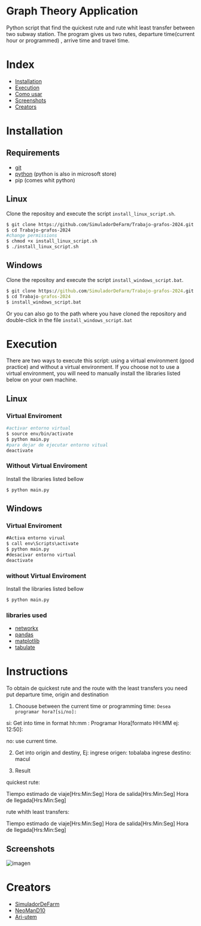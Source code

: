 # Graph Theory Application

Python script that find the quickest rute and rute whit least transfer between two subway station.  The program gives us two rutes, departure time(current hour or programmed) , arrive time and travel time.

# Index
- [Installation](#Installation)
- [Execution](#Execution)
- [Como usar](#Instructions)
- [Screenshots](#Screenshots)
- [Creators](#Creators)  
# Installation 

## Requirements

- [git](https://git-scm.com/downloads)
- [python](https://www.python.org/)
  (python is also in microsoft store)
- pip (comes whit python)


## Linux

Clone the repositoy and execute the script `install_linux_script.sh`.
```bash
$ git clone https://github.com/SimuladorDeFarm/Trabajo-grafos-2024.git
$ cd Trabajo-grafos-2024
#change permissions
$ chmod +x install_linux_script.sh
$ ./install_linux_script.sh

```
## Windows

Clone the repositoy and execute the script `install_windows_script.bat`.
```cmd
$ git clone https://github.com/SimuladorDeFarm/Trabajo-grafos-2024.git
$ cd Trabajo-grafos-2024
$ install_windows_script.bat
```
Or you can also go to the path where you have cloned the repository and double-click in the file `install_windows_script.bat` 


# Execution

There are two ways to execute this script: using a virtual environment (good practice) and without a virtual environment. If you choose not to use a virtual environment, you will need to manually install the libraries listed below on your own machine.

## Linux

### Virtual Enviroment 

```bash
#activar entorno virtual
$ source env/bin/activate
$ python main.py
#para dejar de ejecutar entorno vitual
deactivate
```
### Without Virtual Enviroment

Install the libraries listed bellow
```bash
$ python main.py
```
## Windows

### Virtual Enviroment
```cmd
#Activa entorno virual
$ call env\Scripts\activate
$ python main.py
#desacivar entorno virtual
deactivate
```
### without  Virtual Enviroment

Install the libraries listed bellow
```cmd
$ python main.py
```

### libraries used 

  - [networkx](https://networkx.org/documentation/stable/install.html)
  - [pandas](https://pandas.pydata.org/docs/getting_started/install.html)
  - [matplotlib](https://matplotlib.org/stable/users/getting_started/)
  - [tabulate](https://pypi.org/project/tabulate/)


# Instructions

To obtain de quickest rute and the route with the least transfers you need put departure time, origin and destination

  

  1) Choouse between the current time or programming time:
    `Desea programar hora?[si/no]:` 

  si: Get into time in format hh:mm :
    Programar Hora[formato HH:MM ej: 12:50]:

  no: use current time.

  2) Get into origin and destiny, Ej:
  ingrese origen: tobalaba
  ingrese destino: macul

  4) Result

  quickest rute: 
  
  Tiempo estimado de viaje[Hrs:Min:Seg]
  Hora de salida[Hrs:Min:Seg]
  Hora de llegada[Hrs:Min:Seg]


  rute whith least transfers: 
  
  Tiempo estimado de viaje[Hrs:Min:Seg]
  Hora de salida[Hrs:Min:Seg]
  Hora de llegada[Hrs:Min:Seg]

    
 
 ## Screenshots
![imagen](https://github.com/user-attachments/assets/f4915ab7-74d9-49cc-a4a1-937356625427)

# Creators

- [SimuladorDeFarm](https://github.com/SimuladorDeFarm)
- [NeoManD10](https://github.com/NeoManD10)
- [Ari-utem](https://github.com/Ari-utem)
